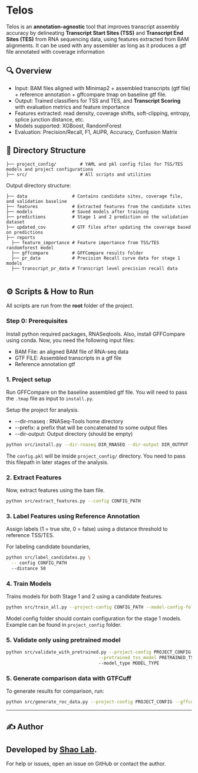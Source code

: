 # Telos

Telos is an **annotation-agnostic** tool that improves transcript assembly accuracy by delineating **Transcript Start Sites (TSS)** and **Transcript End Sites (TES)** from RNA sequencing data, using features extracted from BAM alignments. It can be used with any assembler as long as it produces a gtf file annotated with coverage information 

## 🔍 Overview

* Input: BAM files aligned with Minimap2 + assembled transcripts (gtf file) + reference annotation + gffcompare tmap on baseline gtf file.
* Output: Trained classifiers for TSS and TES, and **Transcript Scoring** with evaluation metrics and feature importance
* Features extracted: read density, coverage shifts, soft-clipping, entropy, splice junction distance, etc.
* Models supported: XGBoost, RandomForest
* Evaluation: Precision/Recall, F1, AUPR, Accuracy, Confusion Matrix

## 📂 Directory Structure

```
├── project_config/         # YAML and pkl config files for TSS/TES models and project configurations
├── src/                    # All scripts and utilities
```
Output directory structure:

```
├── data                 # Contains candidate sites, coverage file, and validation baseline
├── features             # Extracted features from the candidate sites
├── models               # Saved models after training
├── predictions          # Stage 1 and 2 prediction on the validation dataset
├── updated_cov          # GTF files after updating the coverage based on predictions
├── reports
  ├── feature_importance # Feature importance from TSS/TES randomforest model
  ├── gffcompare         # GFFCompare results folder
  ├── pr_data            # Precision Recall curve data for stage 1 models
  ├── transcript_pr_data # Transcript level precision recall data
  
```

## ⚙️ Scripts & How to Run
All scripts are run from the **root** folder of the project.

### Step 0: Prerequisites
Install python required packages, RNASeqtools. Also, install GFFCompare using conda. Now, you need the following input files:
  - BAM File: an aligned BAM file of RNA-seq data
  - GTF FILE: Assembled transcripts in a gtf file
  - Reference annotation gtf


### 1. Project setup
Run GFFCompare on the baseline assembled gtf file. You will need to pass the `.tmap` file as input to `install.py`.

Setup the project for analysis.
  - --dir-rnaseq : RNASeq-Tools home directory
  - --prefix: a prefix that will be concatenated to some output files
  - --dir-output: Output directory (should be empty)

```bash
python src/install.py --dir-rnaseq DIR_RNASEQ --dir-output DIR_OUTPUT --file-bam FILE_BAM --file-gtf FILE_GTF --prefix PREFIX --ref-anno-gtf REF_ANNO_GTF --tmap-file TMAP_FILE
```

The `config.pkl` will be inside `project_config/` directory. You need to pass this filepath in later stages of the analysis. 

### 2. Extract Features

Now, extract features using the bam file. 

```bash
python src/extract_features.py --config CONFIG_PATH
```

### 3. Label Features using Reference Annotation

Assign labels (1 = true site, 0 = false) using a distance threshold to reference TSS/TES.

For labeling candidate boundaries, 
```bash
python src/label_candidates.py \
  -- config CONFIG_PATH
  --distance 50 
```

### 4. Train Models 

Trains models for both Stage 1 and 2 using a candidate features.

```bash
python src/train_all.py --project-config CONFIG_PATH --model-config-folder project_config 
```
Model config folder should contain configuration for the stage 1 models. Example can be found in `project_config` folder.

### 5. Validate only using pretrained model

```bash
python src/validate_with_pretrained.py --project-config PROJECT_CONFIG --model-config-folder MODEL_CONFIG_FOLDER \
                                   --pretrained_tss_model PRETRAINED_TSS_MODEL --pretrained_tes_model PRETRAINED_TES_MODEL \ --pretrained_stage2_model PRETRAINED_STAGE2_MODEL \ 
                                   --model_type MODEL_TYPE
```

### 5. Generate comparison data with GTFCuff

To generate results for comparison, run:

```bash
python src/generate_roc_data.py --project-config PROJECT_CONFIG --gffcompare-env GFFCOMPARE_ENV
```


---
## ✍️ Author

Developed by [Shao Lab](https://github.com/Shao-Group).
---

For help or issues, open an issue on GitHub or contact the author. 
